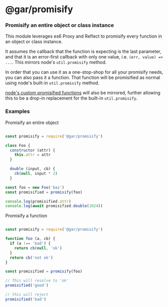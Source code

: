 # @gar/promisify

### Promisify an entire object or class instance

This module leverages es6 Proxy and Reflect to promisify every function in an object or class instance.

It assumes the callback that the function is expecting is the last parameter, and that it is an error-first callback
with only one value, i.e. `(err, value) => ...`. This mirrors node's `util.promisify` method.

In order that you can use it as a one-stop-shop for all your promisify needs, you can also pass it a function. That
function will be promisified as normal using node's built-in `util.promisify` method.

[node's custom promisified functions](https://nodejs.org/api/util.html#util_custom_promisified_functions)
will also be mirrored, further allowing this to be a drop-in replacement for the built-in `util.promisify`.

### Examples

Promisify an entire object

```javascript

const promisify = require('@gar/promisify')

class Foo {
  constructor (attr) {
    this.attr = attr
  }

  double (input, cb) {
    cb(null, input * 2)
  }

const foo = new Foo('baz')
const promisified = promisify(foo)

console.log(promisified.attr)
console.log(await promisified.double(1024))
```

Promisify a function

```javascript

const promisify = require('@gar/promisify')

function foo (a, cb) {
  if (a !== 'bad') {
    return cb(null, 'ok')
  }
  return cb('not ok')
}

const promisified = promisify(foo)

// This will resolve to 'ok'
promisified('good')

// this will reject
promisified('bad')
```
